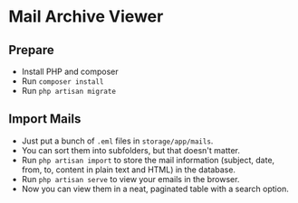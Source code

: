 # Mail Archive Viewer

## Prepare

-   Install PHP and composer
-   Run `composer install`
-   Run `php artisan migrate`

## Import Mails

-   Just put a bunch of `.eml` files in `storage/app/mails`.
-   You can sort them into subfolders, but that doesn't matter.
-   Run `php artisan import` to store the mail information (subject, date, from, to, content in plain text and HTML) in the database.
-   Run `php artisan serve` to view your emails in the browser.
-   Now you can view them in a neat, paginated table with a search option.
